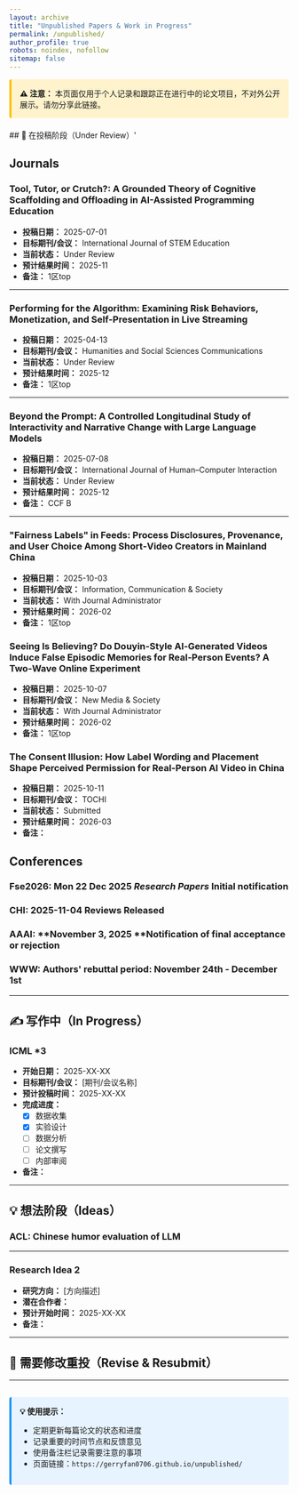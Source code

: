 ```yaml
---
layout: archive
title: "Unpublished Papers & Work in Progress"
permalink: /unpublished/
author_profile: true
robots: noindex, nofollow
sitemap: false
---
```


<div style="background-color: #fff3cd; padding: 15px; margin-bottom: 20px; border-left: 4px solid #ffc107; border-radius: 4px;">
  <strong>⚠️ 注意：</strong> 本页面仅用于个人记录和跟踪正在进行中的论文项目，不对外公开展示。请勿分享此链接。
</div>
## 📝 在投稿阶段（Under Review）'

## Journals

### Tool, Tutor, or Crutch?: A Grounded Theory of Cognitive Scaffolding and Offloading in AI-Assisted Programming Education
- **投稿日期：** 2025-07-01
- **目标期刊/会议：** International Journal of STEM Education
- **当前状态：** Under Review
- **预计结果时间：** 2025-11
- **备注：** 1区top

---

### Performing for the Algorithm: Examining Risk Behaviors, Monetization, and Self-Presentation in Live Streaming

- **投稿日期：** 2025-04-13
- **目标期刊/会议：** Humanities and Social Sciences Communications
- **当前状态：** Under Review
- **预计结果时间：** 2025-12
- **备注：** 1区top

___

### Beyond the Prompt: A Controlled Longitudinal Study of Interactivity and Narrative Change with Large Language Models

- **投稿日期：** 2025-07-08
- **目标期刊/会议：** International Journal of Human–Computer Interaction
- **当前状态：** Under Review
- **预计结果时间：** 2025-12
- **备注：** CCF B

___

### "Fairness Labels" in Feeds: Process Disclosures, Provenance, and User Choice Among Short‑Video Creators in Mainland China

- **投稿日期：** 2025-10-03
- **目标期刊/会议：** Information, Communication & Society
- **当前状态：** With Journal Administrator
- **预计结果时间：** 2026-02
- **备注：** 1区top

### Seeing Is Believing? Do Douyin‑Style AI‑Generated Videos Induce False Episodic Memories for Real‑Person Events? A Two‑Wave Online Experiment

- **投稿日期：** 2025-10-07
- **目标期刊/会议：** New Media & Society
- **当前状态：** With Journal Administrator
- **预计结果时间：** 2026-02
- **备注：** 1区top

### The Consent Illusion: How Label Wording and Placement Shape Perceived Permission for Real‑Person AI Video in China

- **投稿日期：** 2025-10-11
- **目标期刊/会议：** TOCHI
- **当前状态：** Submitted
- **预计结果时间：** 2026-03
- **备注：** 

## Conferences

### Fse2026: Mon 22 Dec 2025 *Research Papers* Initial notification

### CHI: **2025-11-04** Reviews Released

### AAAI: **November 3, 2025 **Notification of final acceptance or rejection

### WWW: **Authors' rebuttal period:** November 24th - December 1st

---

## ✍️ 写作中（In Progress）

### ICML *3 
- **开始日期：** 2025-XX-XX
- **目标期刊/会议：** [期刊/会议名称]
- **预计投稿时间：** 2025-XX-XX
- **完成进度：** 
  - [x] 数据收集
  - [x] 实验设计
  - [ ] 数据分析
  - [ ] 论文撰写
  - [ ] 内部审阅
- **备注：** 

---

## 💡 想法阶段（Ideas）

### ACL: Chinese humor evaluation of LLM 
---

### Research Idea 2
- **研究方向：** [方向描述]
- **潜在合作者：** 
- **预计开始时间：** 2025-XX-XX
- **备注：** 

---

## 🔄 需要修改重投（Revise & Resubmit）



---

<div style="background-color: #e7f3ff; padding: 15px; margin-top: 30px; border-left: 4px solid #2196F3; border-radius: 4px;">
  <strong>💡 使用提示：</strong>
  <ul>
    <li>定期更新每篇论文的状态和进度</li>
    <li>记录重要的时间节点和反馈意见</li>
    <li>使用备注栏记录需要注意的事项</li>
    <li>页面链接：<code>https://gerryfan0706.github.io/unpublished/</code></li>
  </ul>
</div>





